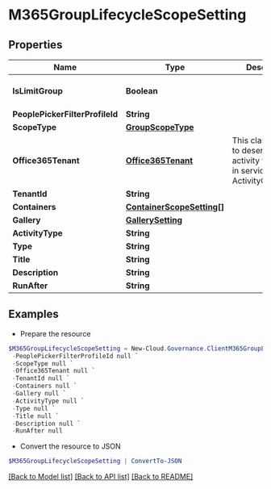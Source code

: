 # M365GroupLifecycleScopeSetting
## Properties

Name | Type | Description | Notes
------------ | ------------- | ------------- | -------------
**IsLimitGroup** | **Boolean** |  | [optional] [default to $false]
**PeoplePickerFilterProfileId** | **String** |  | [optional] 
**ScopeType** | [**GroupScopeType**](GroupScopeType.md) |  | [optional] 
**Office365Tenant** | [**Office365Tenant**](Office365Tenant.md) | This class is used to deserialize the activity tree node in service ActivityGalleryFlow | [optional] 
**TenantId** | **String** |  | [optional] 
**Containers** | [**ContainerScopeSetting[]**](ContainerScopeSetting.md) |  | [optional] 
**Gallery** | [**GallerySetting**](GallerySetting.md) |  | [optional] 
**ActivityType** | **String** |  | [optional] 
**Type** | **String** |  | [optional] 
**Title** | **String** |  | [optional] 
**Description** | **String** |  | [optional] 
**RunAfter** | **String** |  | [optional] 

## Examples

- Prepare the resource
```powershell
$M365GroupLifecycleScopeSetting = New-Cloud.Governance.ClientM365GroupLifecycleScopeSetting  -IsLimitGroup null `
 -PeoplePickerFilterProfileId null `
 -ScopeType null `
 -Office365Tenant null `
 -TenantId null `
 -Containers null `
 -Gallery null `
 -ActivityType null `
 -Type null `
 -Title null `
 -Description null `
 -RunAfter null
```

- Convert the resource to JSON
```powershell
$M365GroupLifecycleScopeSetting | ConvertTo-JSON
```

[[Back to Model list]](../README.md#documentation-for-models) [[Back to API list]](../README.md#documentation-for-api-endpoints) [[Back to README]](../README.md)

